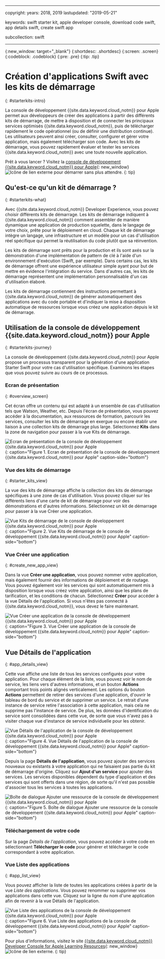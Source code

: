 ﻿---

copyright:
  years: 2018, 2019
lastupdated: "2019-05-21"

keywords: swift starter kit, apple developer console, download code swift, app details swift, create swift app

subcollection: swift

---

{:new_window: target="_blank"}
{:shortdesc: .shortdesc}
{:screen: .screen}
{:codeblock: .codeblock}
{:pre: .pre}
{:tip: .tip}

# Création d'applications Swift avec les kits de démarrage
{: #starterkits-intro}

La console de développement {{site.data.keyword.cloud_notm}} pour Apple permet aux développeurs de créer des applications à partir des différents kits de démarrage, de mettre à disposition et de connecter les principaux services optimisés {{site.data.keyword.cloud_notm}}, puis de télécharger rapidement le code opérationnel (ou de définir une distribution continue). Les utilisateurs peuvent ainsi créer, consulter, configurer et gérer votre application, mais également télécharger son code. Avec les kits de démarrage, vous pouvez rapidement évaluer et tester les services {{site.data.keyword.cloud_notm}} avec une toute nouvelle application.

Prêt à vous lancer ? Visitez la [console de développement {{site.data.keyword.cloud_notm}} pour Apple](https://cloud.ibm.com/developer/appledevelopment/starter-kits){: new_window} ![Icône de lien externe](../../icons/launch-glyph.svg "Icône de lien externe") pour démarrer sans plus attendre.
{: tip}

## Qu'est-ce qu'un kit de démarrage ?
{: #starterkits-what}

Avec {{site.data.keyword.cloud_notm}} Developer Experience, vous pouvez choisir différents kits de démarrage. Les kits de démarrage indiquent à {{site.data.keyword.cloud_notm}} comment assembler de manière dynamique une application de production squelette, dans le langage de votre choix, prête pour le déploiement en cloud. Chaque kit de démarrage intègre un langage, une infrastructure et un modèle pour un cas d'utilisation réel spécifique qui permet la réutilisation du code plutôt que sa réinvention.

Les kits de démarrage sont prêts pour la production et ils sont axés sur la démonstration d'une implémentation de pattern de clé à l'aide d'un environnement d'exécution (Swift, par exemple). Dans certains cas, les kits de démarrage offrent une expérience utilisateur simple ayant pour but de mettre en évidence l'intégration du service. Dans d'autres cas, les kits de démarrage représentent une implémentation personnalisable d'un cas d'utilisation élaboré.

Les kits de démarrage contiennent des instructions permettant à {{site.data.keyword.cloud_notm}} de générer automatiquement des applications avec du code portable et d'indiquer la mise à disposition automatique de ressources lorsque vous créez une application depuis le kit de démarrage.

## Utilisation de la console de développement {{site.data.keyword.cloud_notm}} pour Apple
{: #starterkits-journey}

La console de développement {{site.data.keyword.cloud_notm}} pour Apple propose un processus transparent pour la génération d'une application Starter Swift pour votre cas d'utilisation spécifique. Examinons les étapes que vous pouvez suivre au cours de ce processus.

### Ecran de présentation
{: #overview_screen}

Cet écran offre un contenu qui est adapté à un ensemble de cas d'utilisation tels que Watson, Weather, etc. Depuis l'écran de présentation, vous pouvez accéder à la documentation, aux ressources de formation, parcourir les services, consulter les kits de démarrage en exergue ou encore établir une liaison à une collection kits de démarrage plus large. Sélectionnez **Kits** dans la zone de navigation pour passer à la vue Kits de démarrage.

![Ecran de présentation de la console de développement {{site.data.keyword.cloud_notm}} pour Apple](images/overview_screen.png "Ecran de présentation"){: caption="Figure 1. Ecran de présentation de la console de développement {{site.data.keyword.cloud_notm}} pour Apple" caption-side="bottom"}

### Vue des kits de démarrage
{: #starter_kits_view}

La vue des kits de démarrage affiche la collection des kits de démarrage spécifiques à une zone de cas d'utilisation. Vous pouvez cliquer sur les différents liens d'une carte de kit de démarrage pour voir des démonstrations et d'autres informations. Sélectionnez un kit de démarrage pour passer à la vue Créer une application.

![Vue Kits de démarrage de le console de développement {{site.data.keyword.cloud_notm}} pour Apple](images/starter_kits_screen.png "Vue Kits de démarrage"){: caption="Figure 2. Vue Kits de démarrage de le console de développement {{site.data.keyword.cloud_notm}} pour Apple" caption-side="bottom"}

### Vue Créer une application
{: #create_new_app_view}

Dans la vue **Créer une application**, vous pouvez nommer votre application, mais également fournir des informations de déploiement et de routage. Vous pouvez également voir les services qui sont automatiquement mis à disposition lorsque vous créez votre application, ainsi que les plans de tarification, et les conditions de chacun. Sélectionnez **Créer** pour accéder à la vue Détails de l'application. Si vous n'êtes pas connecté à {{site.data.keyword.cloud_notm}}, vous devez le faire maintenant.

![Vue Créer une application de la console de développement {{site.data.keyword.cloud_notm}} pour Apple](images/create_new_project_screen.png "Vue Créer une application"){: caption="Figure 3. Vue Créer une application de la console de développement {{site.data.keyword.cloud_notm}} pour Apple" caption-side="bottom"}

## Vue Détails de l'application
{: #app_details_view}

Cette vue affiche une liste de tous les services configurés pour votre application. Pour chaque élément de la liste, vous pouvez voir le nom de service, les liens vers d'autres informations, et un bouton **Actions** comportant trois points alignés verticalement. Les options du bouton **Actions** permettent de retirer des services d'une application, d'ouvrir le tableau de bord du service et de supprimer un service. Le retrait d'une instance de service retire l'association à cette application, mais cela ne supprime pas l'instance de service. De plus, les données d'identification du service sont consolidées dans cette vue, de sorte que vous n'avez pas à visiter chaque vue d'instance de service individuelle pour les obtenir.

![Vue Détails de l'application de la console de développement {{site.data.keyword.cloud_notm}} pour Apple](images/project_details_screen.png "Vue Détails de l'application"){: caption="Figure 4. Vue Détails de l'application de la console de développement {{site.data.keyword.cloud_notm}} pour Apple" caption-side="bottom"}

Depuis la page **Détails de l'application**, vous pouvez ajouter des services nouveaux ou existants à votre application qui ne faisaient pas partie du kit de démarrage d'origine. Cliquez sur **Ajout d'un service** pour ajouter des services. Les services disponibles dépendent du type d'application et des services qui sont offerts dans une région, de sorte qu'il n'est pas possible d'associer tous les services à toutes les applications.

![Boîte de dialogue Ajouter une ressource de la console de développement {{site.data.keyword.cloud_notm}} pour Apple](images/add_resource_screen.png "Boîte de dialogue Ajouter une ressource"){: caption="Figure 5. Boîte de dialogue Ajouter une ressource de la console de développement {{site.data.keyword.cloud_notm}} pour Apple" caption-side="bottom"}

### Téléchargement de votre code

Sur la page _Détails de l'application_, vous pouvez accéder à votre code en sélectionnant **Télécharger le code** pour générer et télécharger le code correspondant à votre application.

### Vue Liste des applications
{: #app_list_view}

Vous pouvez afficher la liste de toutes les applications créées à partir de la vue _Liste des applications_. Vous pouvez renommer ou supprimer vos applications dans cette vue. Cliquez sur la ligne du nom d'une application afin de revenir à la vue Détails de l'application.

![Vue Liste des applications de la console de développement {{site.data.keyword.cloud_notm}} pour Apple](images/project_list_screen.png "Vue Liste des applications"){: caption="Figure 6. Vue Liste des applications de la console de développement {{site.data.keyword.cloud_notm}} pour Apple" caption-side="bottom"}

Pour plus d'informations, visitez le site [{{site.data.keyword.cloud_notm}} Developer Console for Apple Learning Resources](https://cloud.ibm.com/developer/appledevelopment/learning-resources){: new_window} ![Icône de lien externe](../../icons/launch-glyph.svg "Icône de lien externe").
{: tip}
